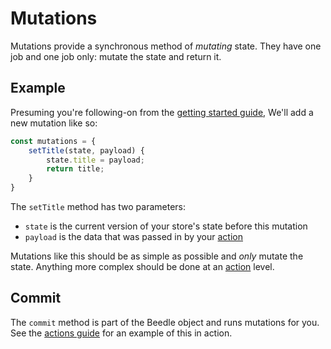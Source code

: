 # Mutations

Mutations provide a synchronous method of *mutating* state. They have one job and one job only: mutate the state and return it.



## Example

Presuming you're following-on from the [getting started guide](/#getting-started), We'll add a new mutation like so:

```javascript
const mutations = {
    setTitle(state, payload) {
        state.title = payload;
        return title;
    }
}
```



The `setTitle` method has two parameters:

- `state` is the current version of your store's state before this mutation
- `payload` is the data that was passed in by your [action](/guide/actions.html)

Mutations like this should be as simple as possible and *only* mutate the state. Anything more complex should be done at an [action](/guide/actions.html) level.



## Commit 

The `commit` method is part of the Beedle object and runs mutations for you. See the [actions guide](/guide/actions.html#example) for an example of this in action.